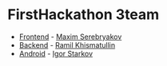 # FirstHackathon 3team
* [Frontend](/src/frontend) - [Maxim Serebryakov](https://github.com/StarkMP)
* [Backend](/src/backend) - [Ramil Khismatullin](https://github.com/ekleziast)
* [Android](/src/mobileapp) - [Igor Starkov](https://github.com/ElementiumST)
